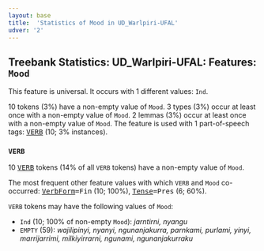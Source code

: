 ```yaml
---
layout: base
title:  'Statistics of Mood in UD_Warlpiri-UFAL'
udver: '2'
---
```


## Treebank Statistics: UD_Warlpiri-UFAL: Features: `Mood`

This feature is universal.
It occurs with 1 different values: `Ind`.

10 tokens (3%) have a non-empty value of `Mood`.
3 types (3%) occur at least once with a non-empty value of `Mood`.
2 lemmas (3%) occur at least once with a non-empty value of `Mood`.
The feature is used with 1 part-of-speech tags: <tt><a href="wbp_ufal-pos-VERB.html">VERB</a></tt> (10; 3% instances).

### `VERB`

10 <tt><a href="wbp_ufal-pos-VERB.html">VERB</a></tt> tokens (14% of all `VERB` tokens) have a non-empty value of `Mood`.

The most frequent other feature values with which `VERB` and `Mood` co-occurred: <tt><a href="wbp_ufal-feat-VerbForm.html">VerbForm</a></tt><tt>=Fin</tt> (10; 100%), <tt><a href="wbp_ufal-feat-Tense.html">Tense</a></tt><tt>=Pres</tt> (6; 60%).

`VERB` tokens may have the following values of `Mood`:

* `Ind` (10; 100% of non-empty `Mood`): <em>jarntirni, nyangu</em>
* `EMPTY` (59): <em>wajilipinyi, nyanyi, ngunanjakurra, parnkami, purlami, yinyi, marrijarrimi, milkiyirrarni, ngunami, ngunanjakurraku</em>

